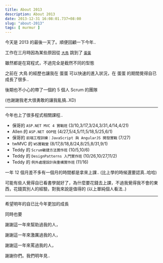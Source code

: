 ```yaml
---
title: About 2013
description: About 2013
date: 2013-12-31 16:08:01.737+08:00
slug: "about-2013"
tags: [ murmur ]
---
```


今天是 2013 的最後一天了。順便回顧一下今年..

工作在三月時因為某些原因從 [`大鳥`](http://www.geo.com.tw/) 跳到了 [`蛋蛋`](http://www.newegg.com.tw/)

雖然都是在寫程式，不過完全是截然不同的型態

之前在 大鳥 的經歷也讓我在 蛋蛋 可以快速的進入狀況，在 蛋蛋 的期間覺得自已成長了很多..

後期也不小心的帶了一個約 5 個人 Scrum 的團隊

(也謝謝我老大很勇敢的讓我亂搞..XD)

---

今年也上了很多程式相關課程..

- 保哥的 `ASP.NET MVC 4 實戰班` (3/10,3/17,3/24,3/31,4/14,4/21)
- Allen 的 `ASP.NET OOP班` (4/27,5/4,5/11,5/18,5/25,6/1)
- 保哥的 `前端工程訓練：JavaScript 與 AngularJS 開發實戰` (7/27)
- twMVC 的 `WS實戰營` (8/17,8/18,8/24,8/25,8/31,9/1)
- Teddy 的 `Scrum敏捷方法實作班` (10/5,10/6)
- Teddy 的 `DesignPatterns 入門實作班` (10/26,10/27,11/2)
- Teddy 的 `例外處理設計與重構實作班` (11/16)

一年 12 個月差不多有一個月的時間都是拿來上課.. (比上學的時候還要認真..哈哈)

可能有些人覺得自已看書學就好了，為什麼要花錢去上課，不過我覺得我不會的東西，花錢買別人的經驗，對我來說是值得的
(以上單純個人看法..)

---
希望明年的自已比今年更加的成長


同時也要

謝謝這一年來幫助過我的人，

謝謝這一年來激厲過我的人，

謝謝這一年來罵過我的人，

謝謝你們。我們明年見..